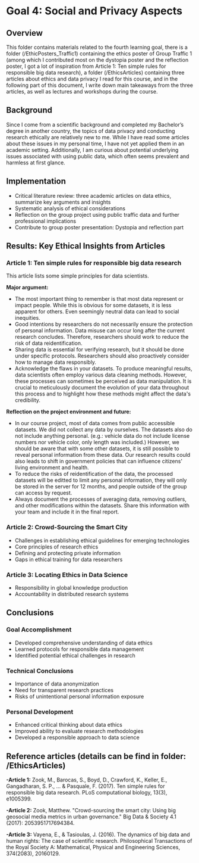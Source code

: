 # Goal 4: Social and Privacy Aspects

## Overview
This folder contains materials related to the fourth learning goal, there is a folder (/EthicPosters_Traffic1) containing the ethics poster of Group Traffic 1 (among which I contributed most on the dystopia poster and the reflection poster, I got a lot of inspiration from Article 1: Ten simple rules for responsible big data research), a folder (/EthicsArticles) containing three articles about ethics and data privacy I read for this course, and in the following part of this document, I write down main takeaways from the three articles, as well as lectures and workshops during the course.

## Background
Since I come from a scientific background and completed my Bachelor’s degree in another country, the topics of data privacy and conducting research ethically are relatively new to me. While I have read some articles about these issues in my personal time, I have not yet applied them in an academic setting. Additionally, I am curious about potential underlying issues associated with using public data, which often seems prevalent and harmless at first glance.

## Implementation
- Critical literature review: three academic articles on data ethics, summarize key arguments and insights
- Systematic analysis of ethical considerations
- Reflection on the group project using public traffic data and further professional implications
- Contribute to group poster presentation: Dystopia and reflection part

## Results: Key Ethical Insights from Articles
### Article 1: Ten simple rules for responsible big data research

This article lists some simple principles for data scientists.

**Major argument:**
- The most important thing to remember is that most data represent or impact people. While this is obvious for some datasets, it is less apparent for others. Even seemingly neutral data can lead to social inequities.
- Good intentions by researchers do not necessarily ensure the protection of personal information. Data misuse can occur long after the current research concludes. Therefore, researchers should work to reduce the risk of data reidentification.
- Sharing data is essential for verifying research, but it should be done under specific protocols. Researchers should also proactively consider how to manage data responsibly.
- Acknowledge the flaws in your datasets. To produce meaningful results, data scientists often employ various data cleaning methods. However, these processes can sometimes be perceived as data manipulation. It is crucial to meticulously document the evolution of your data throughout this process and to highlight how these methods might affect the data's credibility.

**Reflection on the project environment and future:**
- In our course project, most of data comes from public accessible datasets. We did not collect any data by ourselves. The datasets also do not include anything personal. (e.g.: vehicle data do not include license numbers nor vehicle color, only length was included.) However, we should be aware that with some other datasets, it is still possible to reveal personal information from these data. Our research results could also leads to shift in government policies that can influence citizens' living environment and health.
- To reduce the risks of reidentification of the data, the processed datasets will be editted to limit any personal information, they will only be stored in the server for 12 months, and people outside of the group can access by request.
- Always document the processes of averaging data, removing outliers, and other modifications within the datasets. Share this information with your team and include it in the final report.

### Article 2: Crowd-Sourcing the Smart City
- Challenges in establishing ethical guidelines for emerging technologies
- Core principles of research ethics
- Defining and protecting private information
- Gaps in ethical training for data researchers

### Article 3: Locating Ethics in Data Science
- Responsibility in global knowledge production
- Accountability in distributed research systems

## Conclusions
### Goal Accomplishment
- Developed comprehensive understanding of data ethics
- Learned protocols for responsible data management
- Identified potential ethical challenges in research

### Technical Conclusions
- Importance of data anonymization
- Need for transparent research practices
- Risks of unintentional personal information exposure

### Personal Development
- Enhanced critical thinking about data ethics
- Improved ability to evaluate research methodologies
- Developed a responsible approach to data science

## Reference articles (details can be find in folder: /EthicsArticles)
**-Article 1:** Zook, M., Barocas, S., Boyd, D., Crawford, K., Keller, E., Gangadharan, S. P., ... & Pasquale, F. (2017). Ten simple rules for responsible big data research. PLoS computational biology, 13(3), e1005399.

**-Article 2:** Zook, Matthew. "Crowd-sourcing the smart city: Using big geosocial media metrics in urban governance." Big Data & Society 4.1 (2017): 2053951717694384.

**-Article 3:** Vayena, E., & Tasioulas, J. (2016). The dynamics of big data and human rights: The case of scientific research. Philosophical Transactions of the Royal Society A: Mathematical, Physical and Engineering Sciences, 374(2083), 20160129.
